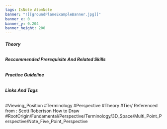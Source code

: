 ```yaml
---
tags: IsNote AtomNote 
banner: "![[groundPlaneExampleBanner.jpg]]"
banner_x: 0
banner_y: 0.204
banner_height: 200
---
```


###### **_Theory_**


###### **_Reccommended Prerequisite And Related Skills_**
###### **_Practice Guideline_**

###### **_Links And Tags_**
#Viewing_Position #Terminology #Perspective #Theory #Tier/
Referenced from : Scott Robertson How to Draw
#RootOrigin/Fundamental/Perspective/Terminology/3D_Space/Multi_Point_Perspective/Note_Five_Point_Perspective
